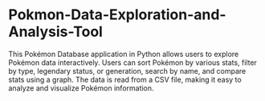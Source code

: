 # Pokmon-Data-Exploration-and-Analysis-Tool
This Pokémon Database application in Python allows users to explore Pokémon data interactively. Users can sort Pokémon by various stats, filter by type, legendary status, or generation, search by name, and compare stats using a graph. The data is read from a CSV file, making it easy to analyze and visualize Pokémon information.
